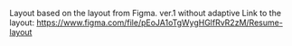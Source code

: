 Layout based on the layout from Figma. ver.1 without adaptive Link to the layout: 
https://www.figma.com/file/pEoJA1oTgWygHGlfRvR2zM/Resume-layout
